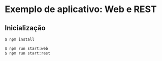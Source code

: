 # Exemplo de aplicativo: Web e REST

## Inicialização

```bash
$ npm install

$ npm run start:web
$ npm run start:rest
```